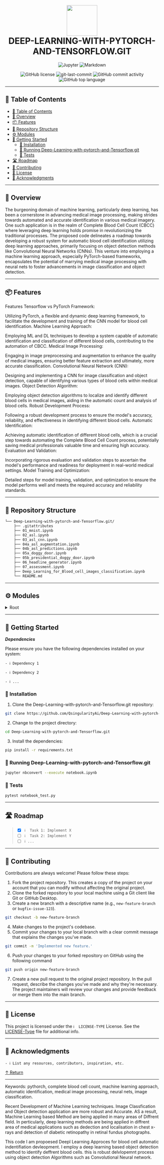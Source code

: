 <div align="center">
<h1 align="center">
<img src="https://raw.githubusercontent.com/PKief/vscode-material-icon-theme/ec559a9f6bfd399b82bb44393651661b08aaf7ba/icons/folder-markdown-open.svg" width="100" />
<br>DEEP-LEARNING-WITH-PYTORCH-AND-TENSORFLOW.GIT</h1>

<p align="center">
<img src="https://img.shields.io/badge/Jupyter-F37626.svg?style&logo=Jupyter&logoColor=white" alt="Jupyter" />
<img src="https://img.shields.io/badge/Markdown-000000.svg?style&logo=Markdown&logoColor=white" alt="Markdown" />
</p>
<img src="https://img.shields.io/github/license/QsingularityAi/Deep-Learning-with-pytorch-and-Tensorflow.git?style&color=5D6D7E" alt="GitHub license" />
<img src="https://img.shields.io/github/last-commit/QsingularityAi/Deep-Learning-with-pytorch-and-Tensorflow.git?style&color=5D6D7E" alt="git-last-commit" />
<img src="https://img.shields.io/github/commit-activity/m/QsingularityAi/Deep-Learning-with-pytorch-and-Tensorflow.git?style&color=5D6D7E" alt="GitHub commit activity" />
<img src="https://img.shields.io/github/languages/top/QsingularityAi/Deep-Learning-with-pytorch-and-Tensorflow.git?style&color=5D6D7E" alt="GitHub top language" />
</div>

---

## 📖 Table of Contents
- [📖 Table of Contents](#-table-of-contents)
- [📍 Overview](#-overview)
- [📦 Features](#-features)
- [📂 Repository Structure](#-repository-structure)
- [⚙️ Modules](#modules)
- [🚀 Getting Started](#-getting-started)
    - [🔧 Installation](#-installation)
    - [🤖 Running Deep-Learning-with-pytorch-and-Tensorflow.git](#-running-Deep-Learning-with-pytorch-and-Tensorflow.git)
    - [🧪 Tests](#-tests)
- [🛣 Roadmap](#-roadmap)
- [🤝 Contributing](#-contributing)
- [📄 License](#-license)
- [👏 Acknowledgments](#-acknowledgments)

---


## 📍 Overview

The burgeoning domain of machine learning, particularly deep learning, has been a cornerstone in advancing medical image processing, making strides towards automated and accurate identification in various medical imagery. One such application is in the realm of Complete Blood Cell Count (CBCC) where leveraging deep learning holds promise in revolutionizing the traditional processes. The proposed code delineates a roadmap towards developing a robust system for automatic blood cell identification utilizing deep learning approaches, primarily focusing on object detection methods like Convolutional Neural Networks (CNNs). This venture into employing a machine learning approach, especially PyTorch-based frameworks, encapsulates the potential of marrying medical image processing with neural nets to foster advancements in image classification and object detection.

---

## 📦 Features

Features
Tensorflow vs PyTorch Framework:

Utilizing PyTorch, a flexible and dynamic deep learning framework, to facilitate the development and training of the CNN model for blood cell identification.
Machine Learning Approach:

Employing ML and DL techniques to develop a system capable of automatic identification and classification of different blood cells, contributing to the automation of CBCC.
Medical Image Processing:

Engaging in image preprocessing and augmentation to enhance the quality of medical images, ensuring better feature extraction and ultimately, more accurate classification.
Convolutional Neural Network (CNN):

Designing and implementing a CNN for image classification and object detection, capable of identifying various types of blood cells within medical images.
Object Detection Algorithm:

Employing object detection algorithms to localize and identify different blood cells in medical images, aiding in the automatic count and analysis of blood cells.
Robust Development Process:

Following a robust development process to ensure the model's accuracy, reliability, and effectiveness in identifying different blood cells.
Automatic Identification:

Achieving automatic identification of different blood cells, which is a crucial step towards automating the Complete Blood Cell Count process, potentially saving medical professionals valuable time and ensuring high accuracy.
Evaluation and Validation:

Incorporating rigorous evaluation and validation steps to ascertain the model's performance and readiness for deployment in real-world medical settings.
Model Training and Optimization:

Detailed steps for model training, validation, and optimization to ensure the model performs well and meets the required accuracy and reliability standards.

---


## 📂 Repository Structure

```sh
└── Deep-Learning-with-pytorch-and-Tensorflow.git/
    ├── .gitattributes
    ├── 01_mnist.ipynb
    ├── 02_asl.ipynb
    ├── 03_asl_cnn.ipynb
    ├── 04a_asl_augmentation.ipynb
    ├── 04b_asl_predictions.ipynb
    ├── 05a_doggy_door.ipynb
    ├── 05b_presidential_doggy_door.ipynb
    ├── 06_headline_generator.ipynb
    ├── 07_assessment.ipynb
    ├── Deep_Learning_for_Blood_cell_images_classification.ipynb
    └── README.md
```


---

## ⚙️ Modules

<details closed><summary>Root</summary>

| File                                                                                                                                                                                                           | Summary                               |
| ---                                                                                                                                                                                                            | ---                                   |
| [05a_doggy_door.ipynb](https://github.com/QsingularityAi/Deep-Learning-with-pytorch-and-Tensorflow.git/blob/main/05a_doggy_door.ipynb)                                                                         | HTTPStatus Exception: 401             |
| [07_assessment.ipynb](https://github.com/QsingularityAi/Deep-Learning-with-pytorch-and-Tensorflow.git/blob/main/07_assessment.ipynb)                                                                           | HTTPStatus Exception: 401             |
| [04a_asl_augmentation.ipynb](https://github.com/QsingularityAi/Deep-Learning-with-pytorch-and-Tensorflow.git/blob/main/04a_asl_augmentation.ipynb)                                                             | HTTPStatus Exception: 401             |
| [05b_presidential_doggy_door.ipynb](https://github.com/QsingularityAi/Deep-Learning-with-pytorch-and-Tensorflow.git/blob/main/05b_presidential_doggy_door.ipynb)                                               | Prompt exceeds max token limit: 4081. |
| [01_mnist.ipynb](https://github.com/QsingularityAi/Deep-Learning-with-pytorch-and-Tensorflow.git/blob/main/01_mnist.ipynb)                                                                                     | Prompt exceeds max token limit: 6294. |
| [06_headline_generator.ipynb](https://github.com/QsingularityAi/Deep-Learning-with-pytorch-and-Tensorflow.git/blob/main/06_headline_generator.ipynb)                                                           | Prompt exceeds max token limit: 4341. |
| [03_asl_cnn.ipynb](https://github.com/QsingularityAi/Deep-Learning-with-pytorch-and-Tensorflow.git/blob/main/03_asl_cnn.ipynb)                                                                                 | HTTPStatus Exception: 401             |
| [02_asl.ipynb](https://github.com/QsingularityAi/Deep-Learning-with-pytorch-and-Tensorflow.git/blob/main/02_asl.ipynb)                                                                                         | HTTPStatus Exception: 401             |
| [Deep_Learning_for_Blood_cell_images_classification.ipynb](https://github.com/QsingularityAi/Deep-Learning-with-pytorch-and-Tensorflow.git/blob/main/Deep_Learning_for_Blood_cell_images_classification.ipynb) | HTTPStatus Exception: 401             |
| [04b_asl_predictions.ipynb](https://github.com/QsingularityAi/Deep-Learning-with-pytorch-and-Tensorflow.git/blob/main/04b_asl_predictions.ipynb)                                                               | HTTPStatus Exception: 401             |

</details>

---

## 🚀 Getting Started

***Dependencies***

Please ensure you have the following dependencies installed on your system:

`- ℹ️ Dependency 1`

`- ℹ️ Dependency 2`

`- ℹ️ ...`

### 🔧 Installation

1. Clone the Deep-Learning-with-pytorch-and-Tensorflow.git repository:
```sh
git clone https://github.com/QsingularityAi/Deep-Learning-with-pytorch-and-Tensorflow.git
```

2. Change to the project directory:
```sh
cd Deep-Learning-with-pytorch-and-Tensorflow.git
```

3. Install the dependencies:
```sh
pip install -r requirements.txt
```

### 🤖 Running Deep-Learning-with-pytorch-and-Tensorflow.git

```sh
jupyter nbconvert --execute notebook.ipynb
```

### 🧪 Tests
```sh
pytest notebook_test.py
```

---


## 🛣 Roadmap

> - [X] `ℹ️  Task 1: Implement X`
> - [ ] `ℹ️  Task 2: Implement Y`
> - [ ] `ℹ️ ...`


---

## 🤝 Contributing

Contributions are always welcome! Please follow these steps:
1. Fork the project repository. This creates a copy of the project on your account that you can modify without affecting the original project.
2. Clone the forked repository to your local machine using a Git client like Git or GitHub Desktop.
3. Create a new branch with a descriptive name (e.g., `new-feature-branch` or `bugfix-issue-123`).
```sh
git checkout -b new-feature-branch
```
4. Make changes to the project's codebase.
5. Commit your changes to your local branch with a clear commit message that explains the changes you've made.
```sh
git commit -m 'Implemented new feature.'
```
6. Push your changes to your forked repository on GitHub using the following command
```sh
git push origin new-feature-branch
```
7. Create a new pull request to the original project repository. In the pull request, describe the changes you've made and why they're necessary.
The project maintainers will review your changes and provide feedback or merge them into the main branch.

---

## 📄 License

This project is licensed under the `ℹ️  LICENSE-TYPE` License. See the [LICENSE-Type](LICENSE) file for additional info.

---

## 👏 Acknowledgments

`- ℹ️ List any resources, contributors, inspiration, etc.`

[↑ Return](#Top)

---



Keywords: pythorch, complete blood cell count, machine learning approach, automatic identification,  medical image processing, neural nets, image classification.

Recent Development of Machine Learning techniques. Image Classfication and Object detection application are more robust and Accurate. AS a result, 
Machine Learning based Method are being applied in many areas of Diffrent field. In perticularly, deep learning methods are being applied in diffrent area 
of medical applications such as dedection and localisation in chest x-rays and detection of diabetic retinopathy in retinal fundus photographs.


This code I am propoesed Deepl Learning Approces for blood cell automatic indentifiation devleopment. I employ a deep learning based object detection method
to identify deffrent blood cells. this is robust delvlopemnt process using object detection Algorithms such as Convolutional Neural network.
